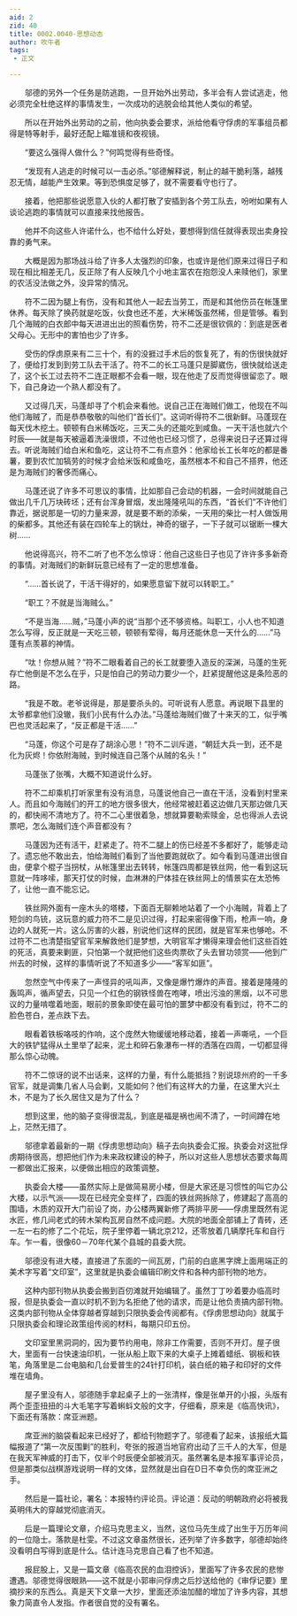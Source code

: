 ```yaml
---
aid: 2
zid: 40
title: 0002.0040-思想动态
author: 吹牛者
tags: 
 - 正文

---
```




　　邬德的另外一个任务是防逃跑，一旦开始外出劳动，多半会有人尝试逃走，他必须完全杜绝这样的事情发生，一次成功的逃脱会给其他人类似的希望。

　　所以在开始外出劳动的之前，他向执委会要求，派给他看守俘虏的军事组员都得是特等射手，最好还配上瞄准镜和夜视镜。

　　“要这么强得人做什么？”何鸣觉得有些奇怪。

　　“发现有人逃走的时候可以一击必杀。”邬德解释说，制止的越干脆利落，越残忍无情，越能产生效果。等到恐惧度足够了，就不需要看守也行了。

　　接着，他把那些说愿意入伙的人都打散了安插到各个劳工队去，吩咐如果有人谈论逃跑的事情就可以直接来找他报告。

　　他并不向这些人许诺什么，也不给什么好处，要想得到信任就得表现出卖身投靠的勇气来。

　　大概是因为那场战斗给了许多人太强烈的印象，也或许是他们原来过得日子和现在相比相差无几，反正除了有人反映几个小地主富农在抱怨没人来赎他们，家里的农活没法做之外，没异常的情况。

　　符不二因为腿上有伤，没有和其他人一起去当劳工，而是和其他伤员在帐篷里休养。每天除了换药就是吃饭，伙食也还不差，大米稀饭虽然稀，但是管够。看到几个海贼的白衣郎中每天进进出出的照看伤势，符不二还是很钦佩的：到底是医者父母心。无形中的害怕也少了许多。

　　受伤的俘虏原来有二三十个，有的没捱过手术后的恢复死了，有的伤很快就好了，便给打发到到劳工队去干活了。符不二的长工马蓬只是脚崴伤，很快就给送走了，这个长工过去符不二连正眼都不会看一眼，现在他走了反而觉得很留恋了。眼下，自己身边一个熟人都没有了。

　　又过得几天，马蓬却寻了个机会来看他。说自己正在海贼们做工，他现在不叫他们海贼了，而是恭恭敬敬的叫他们“首长们”。这词听得符不二很新鲜。马蓬现在每天伐木挖土。顿顿有白米稀饭吃，三天二头的还能吃到咸鱼。一天干活也就六个时辰——就是每天被逼着洗澡很烦，不过他也已经习惯了，总得来说日子还算过得去。听说海贼们给白米和鱼吃，这让符不二有点意外：他家给长工长年吃的都是番薯，要到农忙加犒劳的时候才会给米饭和咸鱼吃，虽然根本不和自己不搭界，他还是为海贼们的奢侈而痛心。

　　马蓬还说了许多不可思议的事情，比如那自己会动的机器，一会时间就能自己做出几千几万块砖坯；还有台浑身冒烟，发出隆隆吼叫的东西，“首长们”不许他们靠近，据说那是一切的力量来源，就是要不断的添柴，一天用的柴比一村人做饭用的柴都多。其他还有装在四轮车上的锅灶，神奇的锯子，一下子就可以锯断一棵大树……

　　他说得高兴，符不二听了也不怎么惊讶：他自己这些日子也见了许许多多新奇的事情。对海贼们的新鲜玩意已经有了一定的思想准备。

　　“……首长说了，干活干得好的，如果愿意留下就可以转职工。”

　　“职工？不就是当海贼么。”

　　“不是当海……贼，”马蓬小声的说“当那个还不够资格。叫职工，小人也不知道怎么写得，反正就是一天吃三顿，顿顿有荤得，每月还能休息一天什么的……”马蓬有点羡慕的神情。

　　“呔！你想从贼？”符不二眼看着自己的长工就要堕入造反的深渊，马蓬的生死存亡他倒是不怎么在乎，只是怕自己的劳动力要少一个，赶紧提醒他这是条险恶的路。

　　“我是不敢。老爷说得是，那是要杀头的。可听说有人愿意。再说眼下县里的太爷都拿他们没辙，我们小民有什么办法。”马蓬给海贼们做了十来天的工，似乎嘴巴也灵活起来了，“反正都是干活……”

　　“马蓬，你这个可是存了胡涂心思！”符不二训斥道，“朝廷大兵一到，还不是化为灰烬！你依附海贼，到时候连自己落个从贼的名头！”

　　马蓬张了张嘴，大概不知道说什么好。

　　符不二却乘机打听家里有没有消息，马蓬说他自己一直在干活，没看到村里来人。而且如今海贼们的开工的地方很多很大，他经常被赶着这边做几天那边做几天的，都快闹不清地方了。符不二心里很着急，想就算要勒索赎金，总也得派人去说票吧，怎么海贼们连个声音都没有？

　　马蓬因为还有活干，赶紧走了。符不二腿上的伤已经差不多都好了，能够走动了。遗忘他不敢出去，怕给海贼们看到了当他要跑就砍了。如今看到马蓬进出很自由，便拿个棍子当拐杖，从帐篷里出去转转，帐篷四周都是铁丝网，他一看到这玩意就一阵哆嗦，那天打仗的时候，血淋淋的尸体挂在铁丝网上的情景实在太恐怖了，让他一直不能忘记。

　　铁丝网外面有一座木头的塔楼，下面百无聊赖地站着了一个小海贼，背着上了短剑的鸟铳，这玩意的威力符不二是见识过得，打起来密得像下雨，枪声一响，身边的人就死一片。这么厉害的火器，别说他们这样的民团，就是官军来也够呛。不过符不二也清楚指望官军来解救他们是梦想，大明官军才懒得来理会他们这些百姓的死活，真要来剿匪，只怕第一个就把他们这些肉票砍了头去冒功领赏——他到广州去的时候，这样的事情听说了不知道多少——“客军如匪”。

　　忽然空气中传来了一声怪异的吼叫声，又像是爆竹爆炸的声音。接着是隆隆的轰鸣声，循声望去，只见一个红色的钢铁怪兽在咆哮，喷出污浊的黑烟，以不可思议的力量啃噬着地面，眼前的景象即使在最可怕的噩梦中都没有看到过，符不二的脸色苍白，差点跌下去。

　　眼看着铁板咯吱的作响，这个庞然大物缓缓地移动着，接着一声嘶吼，一个巨大的铁铲猛得从土里举了起来，泥土和碎石象瀑布一样的洒落在四周，一切都显得那么惊心动魄。

　　符不二惊讶的说不出话来，这样的力量，有什么能抵挡？别说琼州府的一千多官军，就是调集几省人马会剿，又能如何？他们有这样大的力量，在这里大兴土木，不是为了长久居住又是为了什么？

　　想到这里，他的脑子变得很混乱，到底是福是祸也闹不清了，一时间蹲在地上，茫然无措了。

　　邬德拿着最新的一期《俘虏思想动向》稿子去向执委会汇报。执委会对这批俘虏期待很高，想把他们作为未来政权建设的种子，所以对这些人思想状态要求每周一都做出汇报来，以便做出相应的政策调整。

　　执委会大楼——虽然实际上是做简易房小楼，但是大家还是习惯性的叫它办公大楼，以示气派——现在已经完全变样了，四面的铁丝网拆除了，修建起了高高的围墙，木质的双开大门前设了岗，办公楼两翼新修了两排平房——俘虏里既然有泥水匠，修几间老式的砖木架构瓦房自然不成问题。大院的地面全部铺上了青砖，还一左一右的修了二个花坛，院子里停着一辆北京212，还零放着几辆摩托车和自行车。乍一看，很像60－70年代某个县城的县委大院。

　　邬德没有进大楼，直接进了东面的一间瓦房，门前的白底黑字牌上面用端正的美术字写着“文印室”，这里就是执委会编辑印刷文件和各种内部刊物的地方。

　　这种内部刊物从执委会搬到百仞滩就开始编辑了。虽然丁丁吵着要办临高时报，但是执委会一直以时机不到为名拒绝了他的请求，而是让他负责搞内部刊物。这类内部刊物从全体穿越者穿越到只限执委会传阅都有。《俘虏思想动向》就属于只限执委会和理论政策组传阅的材料，每期只印五份。

　　文印室里黑洞洞的，因为要节约用电，除非工作需要，否则不开灯。屋子很大，里面有一台快速油印机，一张从船上取下来的大桌子上摊着蜡纸、钢板和铁笔，角落里是二台电脑和几台爱普生的24针打印机，装白纸的箱子和印好的文件堆在墙角。

　　屋子里没有人，邬德随手拿起桌子上的一张清样，像是张单开的小报，头版有两个歪歪扭扭的斗大毛笔字写着蝌蚪文般的文字，仔细看，原来是《临高快讯》，下面还有落款：席亚洲题。

　　席亚洲的脑袋看起来已经好了，都给刊物题字了。邬德看了起来，该报纸大篇幅报道了“第一次反围剿”的胜利，夸张的报道当地官府出动了三千人的大军，但是在我天军神威的打击下，仅半个时辰便全部被消灭。虽然署名是本报军事评论员，但是那类似战棋游戏说明一样的文体，显然就是出自在D日不幸负伤的席亚洲之手。

　　然后是一篇社论，署名：本报特约评论员。评论道：反动的明朝政府必将被我英明伟大的穿越党彻底消灭。

　　后是一篇理论文章，介绍马克思主义，当然，这位马先生成了出生于万历年间的一位隐士。落款是杜雯。不过这文章虽然很长，还列举了许多数字，邬德却始终没看明白写得到底是什么。估计连马克思自己看了也不知道。

　　报屁股上，又是一篇文章《临高农民的血泪控诉》，里面写了许多农民的悲惨遭遇。邬德觉得很眼熟——这不就是小郭审问俘虏之后抄送给他的《审俘记要》里摘抄来的东西么。真是天下文章一大抄，里面还添油加醋的增加了许多内容，其想象力简直令人发指。作者很自觉的没有署名。


